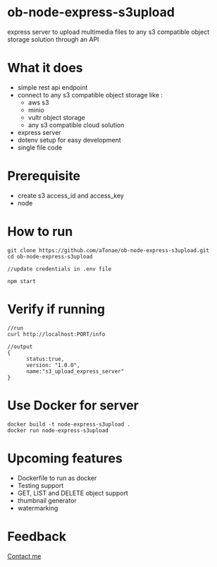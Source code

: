 # ob-node-express-s3upload
express server to upload multimedia files to any s3 compatible object storage solution through an API

# What it does

- simple rest api endpoint
- connect to any s3 compatible object storage like : 
  - aws s3
  - minio
  - vultr object storage
  - any s3 compatible cloud solution
- express server
- dotenv setup for easy development
- single file code

# Prerequisite

- create s3 access_id and access_key
- node 

# How to run

```
git clone https://github.com/aTonae/ob-node-express-s3upload.git
cd ob-node-express-s3upload

//update credentials in .env file

npm start
```

# Verify if running


```
//run
curl http://localhost:PORT/info

//output
{
      status:true,
      version: "1.0.0",
      name:"s3_upload_express_server"
}
```

# Use Docker for server

```
docker build -t node-express-s3upload .
docker run node-express-s3upload
```

# Upcoming features

- Dockerfile to run as docker
- Testing support
- GET, LIST and DELETE object support
- thumbnail generator
- watermarking

# Feedback

[Contact me](kmagrawal.13@gmail.com)

